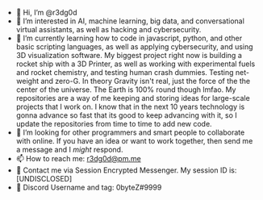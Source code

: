 - 👋 Hi, I’m @r3dg0d
- 👀 I’m interested in AI, machine learning, big data, and conversational virtual assistants, as well as hacking and cybersecurity.
- 🌱 I’m currently learning how to code in javascript, python, and other basic scripting languages, as well as applying cybersecurity, and using 3D visualization software. My biggest project right now is building a rocket ship with a 3D Printer, as well as working with experimental fuels and rocket chemistry, and testing human crash dummies. Testing net-weight and zero-G. In theory Gravity isn't real, just the force of the the center of the universe. The Earth is 100% round though lmfao. My repositories are a way of me keeping and storing ideas for large-scale projects that I work on. I know that in the next 10 years technology is gonna advance so fast that its good to keep advancing with it, so I update the repositories from time to time to add new code. 
- 💞️ I’m looking for other programmers and smart people to collaborate with online. If you have an idea or want to work together, then send me a message and I *might* respond.
- 📫 How to reach me: r3dg0d@pm.me
- 💬 Contact me via Session Encrypted Messenger. My session ID is: [UNDISCLOSED]
- 💬 Discord Username and tag: 0byteZ#9999

<!---
r3dg0d/r3dg0d is a ✨ special ✨ repository because its `README.md` (this file) appears on your GitHub profile.
You can click the Preview link to take a look at your changes.
--->
